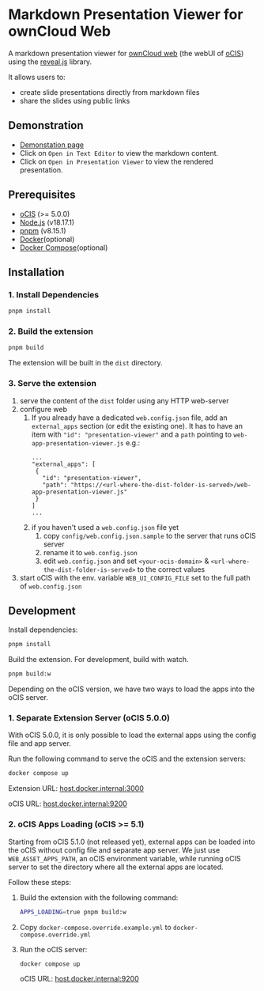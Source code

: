 # Markdown Presentation Viewer for ownCloud Web

A markdown presentation viewer for [ownCloud web](https://github.com/owncloud/web/) (the webUI of [oCIS](https://github.com/owncloud/ocis/)) using the [reveal.js](https://revealjs.com/) library.

It allows users to:

- create slide presentations directly from markdown files
- share the slides using public links

## Demonstration

- [Demonstation page](https://ocis.in-nepal.de/files/link/public/bdSEsErbfGKoOIt?fileId=bdSEsErbfGKoOIt&files-public-link-view-mode=resource-table)
- Click on `Open in Text Editor` to view the markdown content.
- Click on `Open in Presentation Viewer` to view the rendered presentation.

## Prerequisites

- [oCIS](https://github.com/owncloud/ocis) (>= 5.0.0)
- [Node.js](https://nodejs.org/en/) (v18.17.1)
- [pnpm](https://pnpm.io/) (v8.15.1)
- [Docker](https://www.docker.com/)(optional)
- [Docker Compose](https://docs.docker.com/compose/)(optional)

## Installation

### 1. Install Dependencies

```bash
pnpm install
```

### 2. Build the extension

```bash
pnpm build
```

The extension will be built in the `dist` directory.

### 3. Serve the extension

1. serve the content of the `dist` folder using any HTTP web-server
2. configure web
   1. If you already have a dedicated `web.config.json` file, add an `external_apps` section (or edit the existing one). It has to have an item with `"id": "presentation-viewer"` and a `path` pointing to `web-app-presentation-viewer.js` e.g.:
      ```
      ...
      "external_apps": [
       {
         "id": "presentation-viewer",
         "path": "https://<url-where-the-dist-folder-is-served>/web-app-presentation-viewer.js"
       }
      ]
      ...
      ```
   2. if you haven't used a `web.config.json` file yet
      1. copy `config/web.config.json.sample` to the server that runs oCIS server
      2. rename it to `web.config.json`
      3. edit `web.config.json` and set `<your-ocis-domain>` & `<url-where-the-dist-folder-is-served>` to the correct values
3. start oCIS with the env. variable `WEB_UI_CONFIG_FILE` set to the full path of `web.config.json`

## Development

Install dependencies:

```bash
pnpm install
```

Build the extension. For development, build with watch.

```bash
pnpm build:w
```

Depending on the oCIS version, we have two ways to load the apps into the oCIS server.

### 1. Separate Extension Server (oCIS 5.0.0)

With oCIS 5.0.0, it is only possible to load the external apps using the config file and app server.

Run the following command to serve the oCIS and the extension servers:

```bash
docker compose up
```

Extension URL: [host.docker.internal:3000](https://host.docker.internal:300)

oCIS URL: [host.docker.internal:9200](https://host.docker.internal:9200)

### 2. oCIS Apps Loading (oCIS >= 5.1)

Starting from oCIS 5.1.0 (not released yet), external apps can be loaded into the oCIS without config file and separate app server. We just use `WEB_ASSET_APPS_PATH`, an oCIS environment variable, while running oCIS server to set the directory where all the external apps are located.

Follow these steps:

1. Build the extension with the following command:

   ```bash
   APPS_LOADING=true pnpm build:w
   ```

2. Copy `docker-compose.override.example.yml` to `docker-compose.override.yml`
3. Run the oCIS server:

   ```bash
   docker compose up
   ```

   oCIS URL: [host.docker.internal:9200](https://host.docker.internal:9200)

